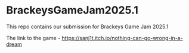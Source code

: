 # BrackeysGameJam2025.1
This repo contains our submission for Brackeys Game Jam 2025.1 

The link to the game - 
https://sanj1t.itch.io/nothing-can-go-wrong-in-a-dream
